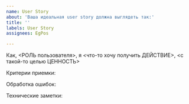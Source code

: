```yaml
---
name: User Story
about: 'Ваша идеальная user story должна выглядеть так:'
title: ''
labels: User Story
assignees: EgPos

---
```


Как, <РОЛЬ пользователя>, я <что-то хочу получить ДЕЙСТВИЕ>, <с такой-то целью ЦЕННОСТЬ>

Критерии приемки:

Обработка ошибок:

Технические заметки:
